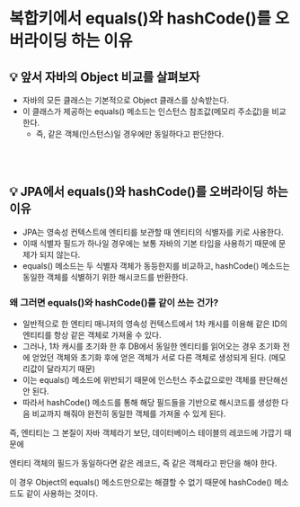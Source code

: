 # 복합키에서 equals()와 hashCode()를 오버라이딩 하는 이유

## 💡 앞서 자바의 Object 비교를 살펴보자
- 자바의 모든 클래스는 기본적으로 Object 클래스를 상속받는다.
- 이 클래스가 제공하는 equals() 메소드는 인스턴스 참조값(메모리 주소값)을 비교한다.
    - 즉, 같은 객체(인스턴스)일 경우에만 동일하다고 판단한다.

<br>
<br>

## 💡 JPA에서 equals()와 hashCode()를 오버라이딩 하는 이유
- JPA는 영속성 컨텍스트에 엔티티를 보관할 때 엔티티의 식별자를 키로 사용한다.
- 이때 식별자 필드가 하나일 경우에는 보통 자바의 기본 타입을 사용하기 때문에 문제가 되지 않는다.
- equals() 메소드는 두 식별자 객체가 동등한지를 비교하고, hashCode() 메소드는 동일한 객체를 식별하기 위한 해시코드를 반환한다.

### 왜 그러면 equals()와 hashCode()를 같이 쓰는 건가?
- 일반적으로 한 엔티티 매니저의 영속성 컨텍스트에서 1차 캐시를 이용해 같은 ID의 엔티티를 항상 같은 객체로 가져올 수 있다.
- 그러나, 1차 캐시를 초기화 한 후 DB에서 동일한 엔티티를 읽어오는 경우 초기화 전에 얻었던 객체와 초기화 후에 얻은 객체가 서로 다른 객체로 생성되게 된다. (메모리값이 달라지기 때문)
- 이는 equals() 메소드에 위반되기 때문에 인스턴스 주소값으로만 객체를 판단해선 안 된다.
- 따라서 hashCode() 메소드를 통해 해당 필드들을 기반으로 해시코드를 생성한 다음 비교까지 해줘야 완전히 동일한 객체를 가져올 수 있게 된다.

즉, 엔티티는 그 본질이 자바 객체라기 보단, 데이터베이스 테이블의 레코드에 가깝기 때문에

엔티티 객체의 필드가 동일하다면 같은 레코드, 즉 같은 객체라고 판단을 해야 한다.

이 경우 Object의 equals() 메소드만으로는 해결할 수 없기 때문에 hashCode() 메소드도 같이 사용하는 것이다.